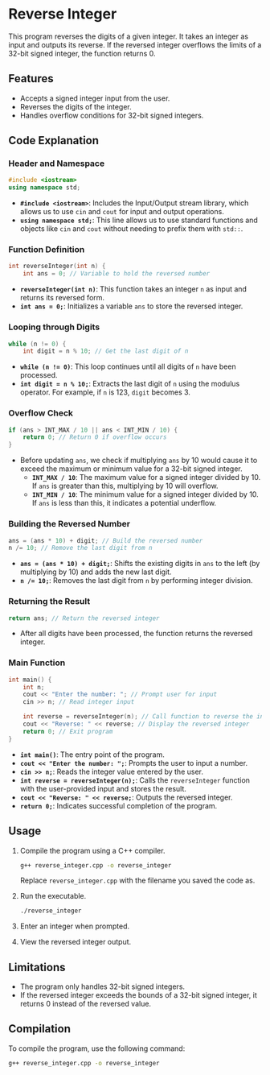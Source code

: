 # Reverse Integer

This program reverses the digits of a given integer. It takes an integer as input and outputs its reverse. If the reversed integer overflows the limits of a 32-bit signed integer, the function returns 0.

## Features

- Accepts a signed integer input from the user.
- Reverses the digits of the integer.
- Handles overflow conditions for 32-bit signed integers.

## Code Explanation

### Header and Namespace

```cpp
#include <iostream>
using namespace std;
```

- **`#include <iostream>`**: Includes the Input/Output stream library, which allows us to use `cin` and `cout` for input and output operations.
- **`using namespace std;`**: This line allows us to use standard functions and objects like `cin` and `cout` without needing to prefix them with `std::`.

### Function Definition

```cpp
int reverseInteger(int n) {
    int ans = 0; // Variable to hold the reversed number
```

- **`reverseInteger(int n)`**: This function takes an integer `n` as input and returns its reversed form.
- **`int ans = 0;`**: Initializes a variable `ans` to store the reversed integer.

### Looping through Digits

```cpp
while (n != 0) {
    int digit = n % 10; // Get the last digit of n
```

- **`while (n != 0)`**: This loop continues until all digits of `n` have been processed.
- **`int digit = n % 10;`**: Extracts the last digit of `n` using the modulus operator. For example, if `n` is 123, `digit` becomes 3.

### Overflow Check

```cpp
if (ans > INT_MAX / 10 || ans < INT_MIN / 10) {
    return 0; // Return 0 if overflow occurs
}
```

- Before updating `ans`, we check if multiplying `ans` by 10 would cause it to exceed the maximum or minimum value for a 32-bit signed integer.
  - **`INT_MAX / 10`**: The maximum value for a signed integer divided by 10. If `ans` is greater than this, multiplying by 10 will overflow.
  - **`INT_MIN / 10`**: The minimum value for a signed integer divided by 10. If `ans` is less than this, it indicates a potential underflow.

### Building the Reversed Number

```cpp
ans = (ans * 10) + digit; // Build the reversed number
n /= 10; // Remove the last digit from n
```

- **`ans = (ans * 10) + digit;`**: Shifts the existing digits in `ans` to the left (by multiplying by 10) and adds the new last digit.
- **`n /= 10;`**: Removes the last digit from `n` by performing integer division.

### Returning the Result

```cpp
return ans; // Return the reversed integer
```

- After all digits have been processed, the function returns the reversed integer.

### Main Function

```cpp
int main() {
    int n;
    cout << "Enter the number: "; // Prompt user for input
    cin >> n; // Read integer input

    int reverse = reverseInteger(n); // Call function to reverse the integer
    cout << "Reverse: " << reverse; // Display the reversed integer
    return 0; // Exit program
}
```

- **`int main()`**: The entry point of the program.
- **`cout << "Enter the number: ";`**: Prompts the user to input a number.
- **`cin >> n;`**: Reads the integer value entered by the user.
- **`int reverse = reverseInteger(n);`**: Calls the `reverseInteger` function with the user-provided input and stores the result.
- **`cout << "Reverse: " << reverse;`**: Outputs the reversed integer.
- **`return 0;`**: Indicates successful completion of the program.

## Usage

1. Compile the program using a C++ compiler.
   ```bash
   g++ reverse_integer.cpp -o reverse_integer
   ```
   Replace `reverse_integer.cpp` with the filename you saved the code as.
   
2. Run the executable.
   ```bash
   ./reverse_integer
   ```
   
3. Enter an integer when prompted.
4. View the reversed integer output.

## Limitations

- The program only handles 32-bit signed integers.
- If the reversed integer exceeds the bounds of a 32-bit signed integer, it returns 0 instead of the reversed value.

## Compilation

To compile the program, use the following command:

```bash
g++ reverse_integer.cpp -o reverse_integer
```
